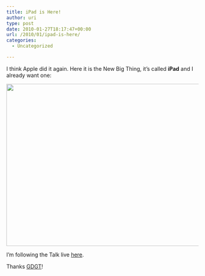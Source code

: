 ```yaml
---
title: iPad is Here!
author: uri
type: post
date: 2010-01-27T18:17:47+00:00
url: /2010/01/ipad-is-here/
categories:
  - Uncategorized

---
```

I think Apple did it again. Here it is the New Big Thing, it&#8217;s called **iPad** and I already want one:

<img alt="" src="http://c0581892.cdn.cloudfiles.rackspacecloud.com/apple-tablet-keynote_033.jpg" title="iPad" class="aligncenter" width="640" height="425" /> 

I&#8217;m following the Talk live [here][1].

Thanks [GDGT][2]!

 [1]: http://live.gdgt.com/2010/01/27/live-apple-come-see-our-latest-creation-tablet-event-coverage/
 [2]: http://www.gdgt.com